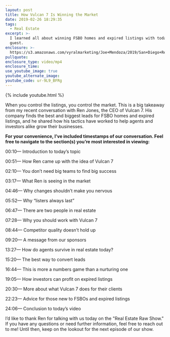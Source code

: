 ```yaml
---
layout: post
title: How Vulcan 7 Is Winning the Market
date: 2019-02-26 18:29:35
tags:
  - Real Estate
excerpt: >-
  I learned all about winning FSBO homes and expired listings with today’s
  guest.
enclosure: >-
  https://s3.amazonaws.com/vyralmarketing/Joe+Mendoza/2019/San+Diego+Real+Estate-+Insights+with+CEO+Ren+Jones+with+Vulcan+7.mp4
pullquote:
enclosure_type: video/mp4
enclosure_time:
use_youtube_image: true
youtube_alternate_image:
youtube_code: ur-9L9_BFRg
---
```


{% include youtube.html %}

When you control the listings, you control the market. This is a big takeaway from my recent conversation with Ren Jones, the CEO of Vulcan 7. His company finds the best and biggest leads for FSBO homes and expired listings, and he shared how his tactics have worked to help agents and investors alike grow their businesses.

**For your convenience, I’ve included timestamps of our conversation. Feel free to navigate to the section(s) you’re most interested in viewing:**

00:10— Introduction to today’s topic

00:51— How Ren came up with the idea of Vulcan 7

02:10— You don’t need big teams to find big success

03:17— What Ren is seeing in the market

04:46— Why changes shouldn’t make you nervous

05:52— Why “listers always last”

06:47— There are two people in real estate

07:28— Why you should work with Vulcan 7

08:44— Competitor quality doesn’t hold up

09:20— A message from our sponsors

13:27— How do agents survive in real estate today?

15:20— The best way to convert leads

16:44— This is more a numbers game than a nurturing one

19:05— How investors can profit on expired listings

20:30— More about what Vulcan 7 does for their clients

22:23— Advice for those new to FSBOs and expired listings

24:06— Conclusion to today’s video

I’d like to thank Ren for talking with us today on the "Real Estate Raw Show." If you have any questions or need further information, feel free to reach out to me! Until then, keep on the lookout for the next episode of our show.